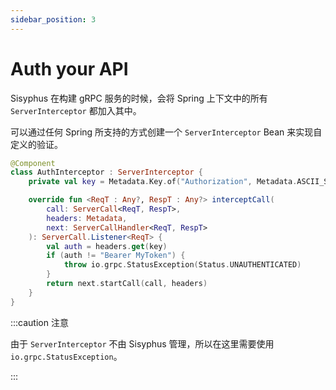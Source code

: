 ```yaml
---
sidebar_position: 3
---
```


# Auth your API

Sisyphus 在构建 gRPC 服务的时候，会将 Spring 上下文中的所有 `ServerInterceptor` 都加入其中。

可以通过任何 Spring 所支持的方式创建一个 `ServerInterceptor` Bean 来实现自定义的验证。

```kotlin
@Component
class AuthInterceptor : ServerInterceptor {
    private val key = Metadata.Key.of("Authorization", Metadata.ASCII_STRING_MARSHALLER)

    override fun <ReqT : Any?, RespT : Any?> interceptCall(
        call: ServerCall<ReqT, RespT>,
        headers: Metadata,
        next: ServerCallHandler<ReqT, RespT>
    ): ServerCall.Listener<ReqT> {
        val auth = headers.get(key)
        if (auth != "Bearer MyToken") {
            throw io.grpc.StatusException(Status.UNAUTHENTICATED)
        }
        return next.startCall(call, headers)
    }
}
```

:::caution 注意

由于 `ServerInterceptor` 不由 Sisyphus 管理，所以在这里需要使用 `io.grpc.StatusException`。

:::
